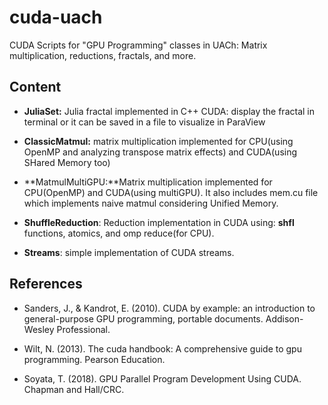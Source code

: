 # cuda-uach

CUDA Scripts for "GPU Programming" classes in UACh: Matrix multiplication, reductions, fractals, and more.

## Content

- **JuliaSet:** Julia fractal implemented in C++ CUDA: display the fractal in terminal or it can be saved in a file to visualize in ParaView

- **ClassicMatmul:** matrix multiplication implemented for CPU(using OpenMP and analyzing transpose matrix effects) and CUDA(using SHared Memory too)

- **MatmulMultiGPU:**Matrix multiplication implemented for CPU(OpenMP) and CUDA(using multiGPU). It also includes mem.cu file which implements naive matmul considering Unified Memory.

- **ShuffleReduction**: Reduction implementation in CUDA using: __shfl__ functions, atomics, and omp reduce(for CPU).

- **Streams**: simple implementation of CUDA streams.

## References

- Sanders, J., & Kandrot, E. (2010). CUDA by example: an introduction to general-purpose GPU programming, portable documents. Addison-Wesley Professional.

- Wilt, N. (2013). The cuda handbook: A comprehensive guide to gpu programming. Pearson Education.

- Soyata, T. (2018). GPU Parallel Program Development Using CUDA. Chapman and Hall/CRC.






